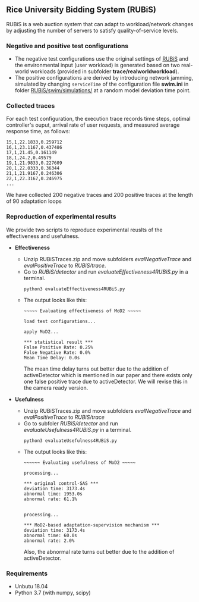 ## Rice University Bidding System (RUBiS)

RUBiS is a web auction system that can adapt to workload/network changes by adjusting the number of servers to satisfy quality-of-service levels. 

### Negative and positive test configurations
* The negative test configurations use the original settings of [RUBiS](https://github.com/tongyanxiang/MoD2/tree/main/subject/RUBiS) and the environmental input (user workload) is generated based on two real-world workloads (provided in subfolder **trace/realworldworkload**).
* The positive configurations are derived by introducing network jamming, simulated by changing `serviceTime` of the configuration file **swim.ini** in folder [RUBiS/swim/simulations/](https://github.com/tongyanxiang/MoD2/tree/main/subject/RUBiS) at a random model deviation time point.

### Collected traces
For each test configuration, the execution trace records time steps, optimal controller's ouput, arrival rate of user requests, and measured average response time, as follows:
```
15,1,22.1833,0.259712
16,1,23.1167,0.437486
17,1,21.45,0.161149
18,1,24.2,0.49579
19,1,21.9833,0.227609
20,1,22.0333,0.36344
21,1,21.9167,0.246306
22,1,22.3167,0.246975
...
```
We have collected 200 negative traces and 200 positive traces at the length of 90 adaptation loops

### Reproduction of experimental results
We provide two scripts to reproduce experimental reuslts of the effectiveness and usefulness.

* **Effectiveness**
  * Unzip RUBiSTraces.zip and move subfolders *evalNegativeTrace* and *evalPositiveTrace* to *RUBiS/trace*.
  * Go to *RUBiS/detector* and run *evaluateEffectiveness4RUBiS.py* in a terminal. 
    ```
    python3 evaluateEffectiveness4RUBiS.py
    ```
  * The output looks like this:
    ```
    ~~~~~ Evaluating effectiveness of MoD2 ~~~~~

    load test configurations...

    apply MoD2...

    *** statistical result ***
    False Positive Rate: 0.25%
    False Negative Rate: 0.0%
    Mean Time Delay: 0.0s
    ```
    The mean time delay turns out better due to the addition of activeDetector which is mentioned in our paper and there exists only one false positive trace due to activeDetector. We will revise this in the camera ready version.

* **Usefulness**
  * Unzip RUBiSTraces.zip and move subfolders *evalNegativeTrace* and *evalPositiveTrace* to *RUBiS/trace*
  * Go to subfoler *RUBiS/detector* and run *evaluateUsefulness4RUBiS.py* in a terminal. 
    ```
    python3 evaluateUsefulness4RUBiS.py
    ```
  * The output looks like this:
    ```
    ~~~~~~ Evaluating usefulness of MoD2 ~~~~~

    processing...

    *** original control-SAS ***
    deviation time: 3173.4s
    abnormal time: 1953.0s
    abnormal rate: 61.1%


    processing...

    *** MoD2-based adaptation-supervision mechanism ***
    deviation time: 3173.4s
    abnormal time: 60.0s
    abnormal rate: 2.0%
    ```
    Also, the abnormal rate turns out better due to the addition of activeDetector.
    
### Requirements
* Unbutu 18.04
* Python 3.7 (with numpy, scipy)

